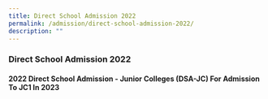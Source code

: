 ```yaml
---
title: Direct School Admission 2022
permalink: /admission/direct-school-admission-2022/
description: ""
---
```

### **Direct School Admission 2022**
#### **2022 Direct School Admission - Junior Colleges (DSA-JC) For Admission To JC1 In 2023**


